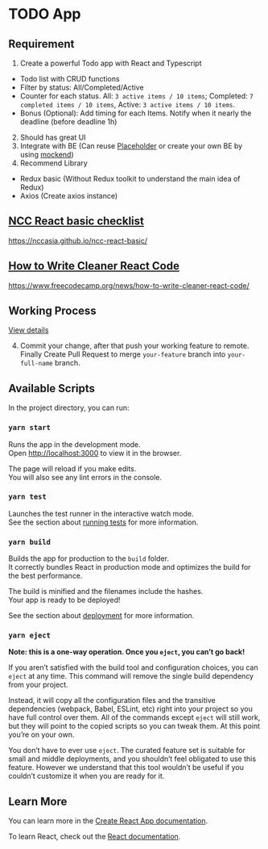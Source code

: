 # TODO App 
## Requirement

1. Create a powerful Todo app with React and Typescript

- Todo list with CRUD functions
- Filter by status: All/Completed/Active
- Counter for each status. All: `3 active items / 10 items`; Completed: `7 completed items / 10 items`, Active: `3 active items / 10 items`.
- Bonus (Optional): Add timing for each Items. Notify when it nearly the deadline (before deadline 1h)

2. Should has great UI
3. Integrate with BE (Can reuse [Placeholder](https://jsonplaceholder.typicode.com/) or create your own BE by using [mockend](https://mockend.com/))
4. Recommend Library 
- Redux basic (Without Redux toolkit to understand the main idea of Redux)
- Axios (Create axios instance)

## [NCC React basic checklist](https://nccasia.github.io/ncc-react-basic/)

https://nccasia.github.io/ncc-react-basic/

## [How to Write Cleaner React Code](https://www.freecodecamp.org/news/how-to-write-cleaner-react-code/)

https://www.freecodecamp.org/news/how-to-write-cleaner-react-code/

## Working Process

[View details](https://ops.nccsoft.vn/DefaultCollection/ncc-front-end-training/_wiki/wikis/ncc-front-end-training.wiki/448/About)

4. Commit your change, after that push your working feature to remote. Finally Create Pull Request to merge `your-feature` branch into `your-full-name` branch.

## Available Scripts

In the project directory, you can run:

### `yarn start`

Runs the app in the development mode.\
Open [http://localhost:3000](http://localhost:3000) to view it in the browser.

The page will reload if you make edits.\
You will also see any lint errors in the console.

### `yarn test`

Launches the test runner in the interactive watch mode.\
See the section about [running tests](https://facebook.github.io/create-react-app/docs/running-tests) for more information.

### `yarn build`

Builds the app for production to the `build` folder.\
It correctly bundles React in production mode and optimizes the build for the best performance.

The build is minified and the filenames include the hashes.\
Your app is ready to be deployed!

See the section about [deployment](https://facebook.github.io/create-react-app/docs/deployment) for more information.

### `yarn eject`

**Note: this is a one-way operation. Once you `eject`, you can’t go back!**

If you aren’t satisfied with the build tool and configuration choices, you can `eject` at any time. This command will remove the single build dependency from your project.

Instead, it will copy all the configuration files and the transitive dependencies (webpack, Babel, ESLint, etc) right into your project so you have full control over them. All of the commands except `eject` will still work, but they will point to the copied scripts so you can tweak them. At this point you’re on your own.

You don’t have to ever use `eject`. The curated feature set is suitable for small and middle deployments, and you shouldn’t feel obligated to use this feature. However we understand that this tool wouldn’t be useful if you couldn’t customize it when you are ready for it.

## Learn More

You can learn more in the [Create React App documentation](https://facebook.github.io/create-react-app/docs/getting-started).

To learn React, check out the [React documentation](https://reactjs.org/).
